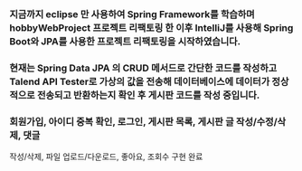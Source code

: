 ### 지금까지 eclipse 만 사용하여 Spring Framework를 학습하며 hobbyWebProject 프로젝트 리팩토링 한 이후 IntelliJ를 사용해 Spring Boot와 JPA를 사용한 프로젝트 리팩토링을 시작하였습니다.
### 현재는 Spring Data JPA 의 CRUD 메서드로 간단한 코드를 작성하고 Talend API Tester로 가상의 값을 전송해 데이터베이스에 데이터가 정상적으로 전송되고 반환하는지 확인 후 게시판 코드를 작성 중입니다.
### 회원가입, 아이디 중복 확인, 로그인, 게시판 목록, 게시판 글 작성/수정/삭제, 댓글
작성/삭제, 파일 업로드/다운로드, 좋아요, 조회수 구현 완료